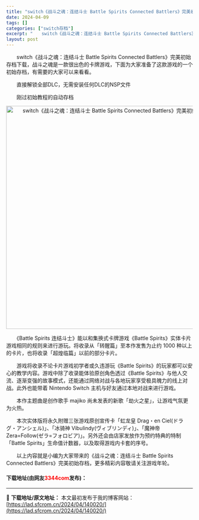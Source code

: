 ```yaml
---
title: "switch《战斗之魂：连结斗士 Battle Spirits Connected Battlers》完美初始存档下载"
date: 2024-04-09
tags: []
categories: ["switch存档"]
excerpt: "　　switch《战斗之魂：连结斗士 Battle Spirits Connected Battlers》完美初始存档下载，战斗之魂是一款很出色的卡牌游戏，下面为大家准备了这款游戏的一个初始存档，有需要的大家可以来看看。 　　直接解锁全部DLC，无需安装任何DLC的NSP文件 　　刚过初始教程的自动&hellip;"
layout: post
---
```


 <p>　　switch《战斗之魂：连结斗士 Battle Spirits Connected Battlers》完美初始存档下载，战斗之魂是一款很出色的卡牌游戏，下面为大家准备了这款游戏的一个初始存档，有需要的大家可以来看看。</p> <p>　　直接解锁全部DLC，无需安装任何DLC的NSP文件</p> <p>　　刚过初始教程的自动存档</p> <p align="center"><img align="" border="0" src="https://lad.sfcrom.cn/wp-content/uploads/2024/04/20240409_6614f29a67aa9.webp" width="600" alt="switch《战斗之魂：连结斗士 Battle Spirits Connected Battlers》完美初始存档下载" /></p> <p>　　《Battle Spirits 连结斗士》能以和集换式卡牌游戏《Battle Spirits》实体卡片游戏相同的规则来进行游玩。将收录从「转醒篇」至本作发售为止约 1000 种以上的卡片，也将收录「超煌临篇」以前的部分卡片。</p> <p>　　游戏将收录不论卡片游戏初学者或久违游玩《Battle Spirits》的玩家都可以安心的教学内容。游戏中除了收录能体验原创角色透过《Battle Spirits》与他人交流、逐渐变强的故事模式，还能通过网络对战与各地玩家享受极具魄力的线上对战。此外也能带着 Nintendo Switch 主机与好友通过本地对战来进行游戏。</p> <p>　　本作主题曲是创作歌手 majiko 尚未发表的新歌「劫火之星」，让游戏气氛更为火热。</p> <p>　　本次实体版将永久附赠三张游戏原创宣传卡「虹龙皇 Drag・en Ciel(ドラグ・アンシェル)」、「冰骑神 Vibulindy(ヴィブリンディ)」、「魔神帝 Zera=Follow(ゼラ=フォロビア)」。另外还会由店家发放作为预约特典的特制「Battle Spirits」生命值计数器，以及取得游戏内卡套的序号。</p> <p>　　以上内容就是小编为大家带来的《战斗之魂：连结斗士 Battle Spirits Connected Battlers》完美初始存档，更多精彩内容敬请关注游戏年轮。</p> <p><h4>下载地址(由网友<font color="red">3344com</font>发布)：</h4></p> 

---
📖 **下载地址/原文地址：** 本文最初发布于我的博客网站：[https://lad.sfcrom.cn/2024/04/140020/](https://lad.sfcrom.cn/2024/04/140020/)
